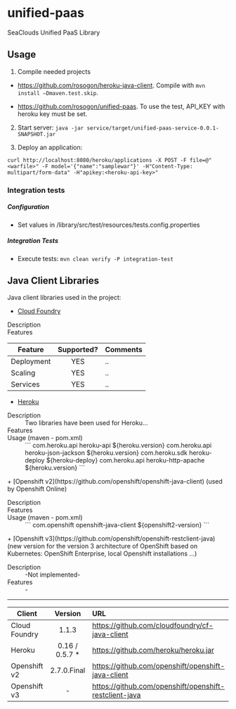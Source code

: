 # unified-paas
SeaClouds Unified PaaS Library

## Usage
1. Compile needed projects

* https://github.com/rosogon/heroku-java-client. Compile with `mvn install –Dmaven.test.skip`. 

* https://github.com/rosogon/unified-paas. To use the test, API_KEY with heroku key must be set.

2. Start server: `java -jar service/target/unified-paas-service-0.0.1-SNAPSHOT.jar`

3. Deploy an application: 

`curl http://localhost:8080/heroku/applications -X POST -F file=@"<warfile>" -F model='{"name":"samplewar"}' -H"Content-Type: multipart/form-data" -H"apikey:<heroku-api-key>"`

### Integration tests

##### Configuration
* Set values in /library/src/test/resources/tests.config.properties

##### Integration Tests
* Execute tests: `mvn clean verify -P integration-test`

## Java Client Libraries
Java client libraries used in the project:

+ [Cloud Foundry](https://github.com/cloudfoundry/cf-java-client)
<dl>
  <dt>Description</dt>
  <dd></dd>
  <dt>Features</dt>
</dl>

| Feature        | Supported?           | Comments  |
| ------------- |:-------------:| :-----|
| Deployment      | YES  | .. |
| Scaling      | YES       |   .. |
| Services |   YES     |    .. |

+ [Heroku](https://github.com/heroku/heroku.jar)
<dl>
  <dt>Description</dt>
  <dd>Two libraries have been used for Heroku...</dd>
  <dt>Features</dt>
  <dd></dd>
  <dt>Usage (maven - pom.xml)</dt>
  <dd>
```
  <dependency>
      <groupId>com.heroku.api</groupId>
      <artifactId>heroku-api</artifactId>
      <version>${heroku.version}</version>
  </dependency>
  <dependency>
      <groupId>com.heroku.api</groupId>
      <artifactId>heroku-json-jackson</artifactId>
      <version>${heroku.version}</version>
  </dependency>
  <dependency>
  	<groupId>com.heroku.sdk</groupId>
  	<artifactId>heroku-deploy</artifactId>
  	<version>${heroku-deploy}</version>
  </dependency>
  <dependency>
      <groupId>com.heroku.api</groupId>
      <artifactId>heroku-http-apache</artifactId>
      <version>${heroku.version}</version>
  </dependency>
```
  </dd>
</dl>
+ [Openshift v2](https://github.com/openshift/openshift-java-client) (used by Openshift Online)
<dl>
  <dt>Description</dt>
  <dd></dd>
  <dt>Features</dt>
  <dd></dd>
  <dt>Usage (maven - pom.xml)</dt>
  <dd>
```
  <dependency>
    <groupId>com.openshift</groupId>
    <artifactId>openshift-java-client</artifactId>
    <version>${openshift2-version}</version>
  </dependency>
```
  </dd>
</dl>
+ [Openshift v3](https://github.com/openshift/openshift-restclient-java)  (new version for the version 3 architecture of OpenShift based on Kubernetes: OpenShift Enterprise, local Openshift installations ...)
<dl>
  <dt>Description</dt>
  <dd>-Not implemented-</dd>
  <dt>Features</dt>
  <dd>-</dd>
</dl>

---

| Client        | Version           | URL  |
| ------------- |:-------------:| :-----|
| Cloud Foundry      | 1.1.3  | https://github.com/cloudfoundry/cf-java-client |
| Heroku      | 0.16 / 0.5.7 *       |   https://github.com/heroku/heroku.jar |
| Openshift v2 |   2.7.0.Final     |    https://github.com/openshift/openshift-java-client |
| Openshift v3 |   -     |    https://github.com/openshift/openshift-restclient-java |
